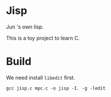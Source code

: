 # Jisp

Jun 's own lisp.

This is a toy project to learn C.

# Build
We need install `libedit` first.

```
gcc jisp.c mpc.c -o jisp -I. -g -ledit
```



